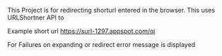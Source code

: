 
This Project is for redirecting shorturl entered in the browser. This uses URLShortner API to

Example short url https://surl-1297.appspot.com/qi

For Failures on expanding or redirect error message is displayed

